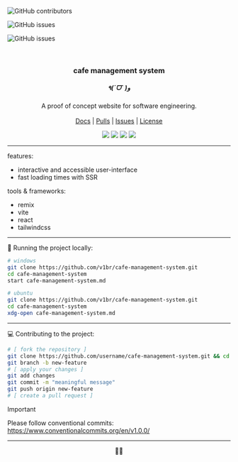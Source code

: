 <!-- Shields.io badges -->
![GitHub contributors](https://img.shields.io/github/contributors/v1br/cafe-management-system?style=flat-square&color=black)

![GitHub issues](https://img.shields.io/github/issues-pr/v1br/cafe-management-system?style=flat-square&color=black)

![GitHub issues](https://img.shields.io/github/issues/v1br/cafe-management-system?style=flat-square&color=black)

<!-- MAIN SECTION -->
<br />
<p align="center">

  <h3 align="center">cafe management system</h3>
  <h5 align="center">٩(ˊᗜˋ )و</h5>

  <p align="center">
    A proof of concept website for software engineering.<br />
    <br />
    <a href="https://github.com/v1br/cafe-management-system/">Docs</a>
    |
    <a href="https://github.com/v1br/cafe-management-system/pulls">Pulls</a>
    |
    <a href="https://github.com/v1br/cafe-management-system/issues">Issues</a>
    |
    <a href="https://github.com/v1br/cafe-management-system?tab=MIT-1-ov-file">License</a>
  </p>

  <p align="center">
    <img src="https://img.shields.io/badge/remix-292929?logo=remix">
    <img src="https://img.shields.io/badge/vite-292929?logo=vite">
    <img src="https://img.shields.io/badge/react-292929?logo=react">
    <img src="https://img.shields.io/badge/tailwindcss-292929?logo=tailwindcss">
  </p>
</p>

---

features:
- interactive and accessible user-interface
- fast loading times with SSR

tools & frameworks:
- remix
- vite
- react
- tailwindcss

---

📂 Running the project locally:

```bash
# windows
git clone https://github.com/v1br/cafe-management-system.git
cd cafe-management-system
start cafe-management-system.md

# ubuntu
git clone https://github.com/v1br/cafe-management-system.git
cd cafe-management-system
xdg-open cafe-management-system.md
```

---

💻 Contributing to the project:

```bash
# [ fork the repository ]
git clone https://github.com/username/cafe-management-system.git && cd cafe-management-system
git branch -b new-feature
# [ apply your changes ]
git add changes
git commit -m "meaningful message"
git push origin new-feature
# [ create a pull request ]
```
> [!IMPORTANT]
> Please follow conventional commits: https://www.conventionalcommits.org/en/v1.0.0/

---

<p align="center">🥕🐇</p>

